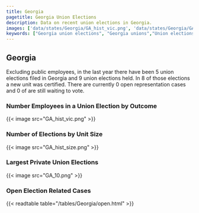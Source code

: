 ```yaml
---
title: Georgia
pagetitle: Georgia Union Elections
description: Data on recent union elections in Georgia.
images: ['data/states/Georgia/GA_hist_vic.png', 'data/states/Georgia/GA_hist_size.png', 'data/states/Georgia/GA_10.png']
keywords: ["Georgia union elections", "Georgia unions","Union elections"]
---
```

##  Georgia

Excluding public employees, in the last year there have been 5 union elections filed in Georgia and 9 union elections held. In 8 of those elections a new unit was certified. There are currently 0 open representation cases and 0 of are still waiting to vote.

### Number Employees in a Union Election by Outcome
{{< image src="GA_hist_vic.png" >}}

### Number of Elections by Unit Size
{{< image src="GA_hist_size.png" >}}

### Largest Private Union Elections
{{< image src="GA_10.png" >}}

### Open Election Related Cases
{{< readtable table="/tables/Georgia/open.html" >}}

